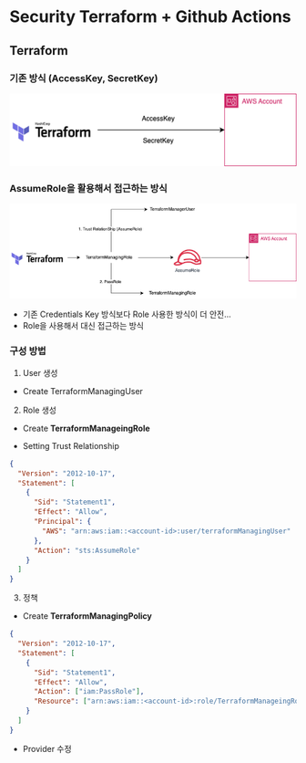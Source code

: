 # Security Terraform + Github Actions

## Terraform

### 기존 방식 (AccessKey, SecretKey)

![1](./public/1.png)

### AssumeRole을 활용해서 접근하는 방식

![2](./public/2.png)

- 기존 Credentials Key 방식보다 Role 사용한 방식이 더 안전...
- Role을 사용해서 대신 접근하는 방식

### 구성 방법

1. User 생성

- Create TerraformManagingUser

2. Role 생성

- Create <b>TerraformManageingRole</b>

- Setting Trust Relationship

```json
{
  "Version": "2012-10-17",
  "Statement": [
    {
      "Sid": "Statement1",
      "Effect": "Allow",
      "Principal": {
        "AWS": "arn:aws:iam::<account-id>:user/terraformManagingUser"
      },
      "Action": "sts:AssumeRole"
    }
  ]
}
```

3. 정책

- Create <b>TerraformManagingPolicy</b>

```json
{
  "Version": "2012-10-17",
  "Statement": [
    {
      "Sid": "Statement1",
      "Effect": "Allow",
      "Action": ["iam:PassRole"],
      "Resource": ["arn:aws:iam::<account-id>:role/TerraformManageingRole"]
    }
  ]
}
```

- Provider 수정
